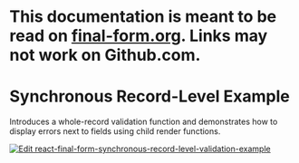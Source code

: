 # This documentation is meant to be read on [final-form.org](https://final-form.org/docs/react-final-form/examples/simple). Links may not work on Github.com.

# Synchronous Record-Level Example

Introduces a whole-record validation function and demonstrates how to display errors next to fields using child render functions.

[![Edit react-final-form-synchronous-record-level-validation-example](https://codesandbox.io/static/img/play-codesandbox.svg)](https://codesandbox.io/s/github/final-form/react-final-form/tree/master/examples/synchronous-record-level-validation)
